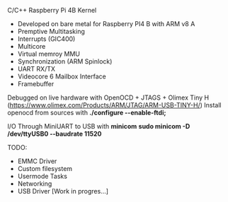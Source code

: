 C/C++ Raspberry Pi 4B Kernel
- Developed on bare metal for Raspberry PI4 B with ARM v8 A 
- Premptive Multitasking
- Interrupts (GIC400)
- Multicore
- Virtual memroy MMU
- Synchronization (ARM Spinlock)
- UART RX/TX
- Videocore 6 Mailbox Interface
- Framebuffer

Debugged on live hardware with OpenOCD + JTAGS + Olimex Tiny H (https://www.olimex.com/Products/ARM/JTAG/ARM-USB-TINY-H/)
Install openocd from sources with **./configure --enable-ftdi;**

I/O Through MiniUART to USB with **minicom**
**sudo minicom -D /dev/ttyUSB0 --baudrate 11520**

TODO:
- EMMC Driver
- Custom filesystem
- Usermode Tasks
- Networking
- USB Driver
[Work in progres...]
